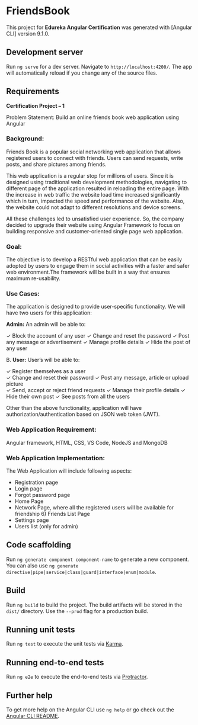 # FriendsBook

This project for **Edureka Angular Certification** was generated with [Angular CLI] version 9.1.0.


## Development server

Run `ng serve` for a dev server. Navigate to `http://localhost:4200/`. The app will automatically reload if you change any of the source files.

## Requirements

**Certification Project – 1** 
 
Problem Statement: Build an online friends book web application using Angular   
 
### Background:  

Friends Book is a popular social networking web application that allows registered users to connect with friends. Users can send requests, write posts, and share pictures among friends.  

This web application is a regular stop for millions of users. Since it is designed using traditional web development methodologies, navigating to different page of the   application resulted in reloading the entire page. With the increase in web traffic the website load time increased significantly which in turn, impacted the speed and performance of the website. Also, the website could not adapt to different resolutions and device screens. 

All these challenges led to unsatisfied user experience. So, the company decided to upgrade their website using Angular Framework to focus on building responsive and customer-oriented single page web application.  
 
 
### Goal:

The objective is to develop a RESTful web application that can be easily adopted by users to engage them in social activities with a faster and safer web environment.The framework will be built in a way that ensures maximum re-usability.  
 
 
### Use Cases:

The application is designed to provide user-specific functionality. We will have two users for this application: 
  
**Admin:** An admin will be able to: 
 
✓	Block the account of any user 
✓	Change and reset the password 
✓	Post any message or advertisement 
✓	Manage profile details 
✓	Hide the post of any user 
 
B.	**User:** User’s will be able to: 
 
✓	Register themselves as a user  
✓	Change and reset their password 
✓	Post any message, article or upload picture  
✓	Send, accept or reject friend requests 
✓	Manage their profile details 
✓	Hide their own post 
✓	See posts from all the users 
 
Other than the above functionality, application will have authorization/authentication based on JSON web token (JWT).  
 
 
### Web Application Requirement:

Angular framework, HTML, CSS, VS Code, NodeJS and MongoDB 


### Web Application Implementation:

The Web Application will include following aspects:  
-	Registration page 
-	Login page 
-	Forgot password page 
-	Home Page 
-	Network Page, where all the registered users will be available for friendship 6) Friends List Page 
-	Settings page 
-	Users list (only for admin) 
 

## Code scaffolding

Run `ng generate component component-name` to generate a new component. You can also use `ng generate directive|pipe|service|class|guard|interface|enum|module`.

## Build

Run `ng build` to build the project. The build artifacts will be stored in the `dist/` directory. Use the `--prod` flag for a production build.

## Running unit tests

Run `ng test` to execute the unit tests via [Karma](https://karma-runner.github.io).

## Running end-to-end tests

Run `ng e2e` to execute the end-to-end tests via [Protractor](http://www.protractortest.org/).

## Further help

To get more help on the Angular CLI use `ng help` or go check out the [Angular CLI README](https://github.com/angular/angular-cli/blob/master/README.md).
